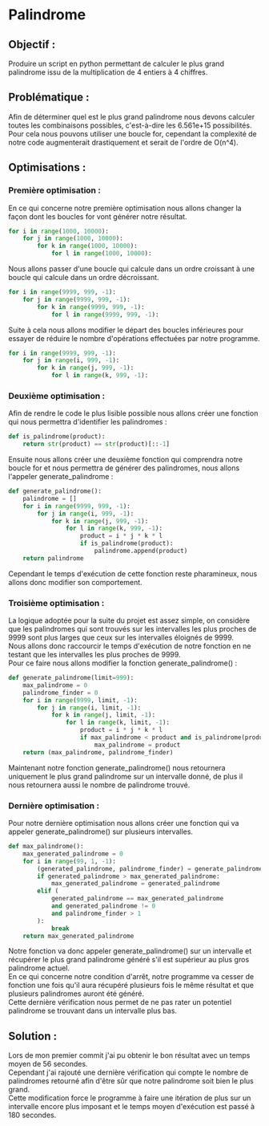 # Palindrome

## Objectif :
Produire un script en python permettant de calculer le plus grand palindrome issu de la multiplication de 4 entiers à 4 chiffres.

## Problématique :
Afin de déterminer quel est le plus grand palindrome nous devons calculer toutes les combinaisons possibles, c'est-à-dire les 6.561e+15 possibilités.
Pour cela nous pouvons utiliser une boucle for, cependant la complexité de notre code augmenterait drastiquement et serait de l'ordre de O(n^4). 

## Optimisations :
### Première optimisation :
En ce qui concerne notre première optimisation nous allons changer la façon dont les boucles for vont générer notre résultat.
```py
for i in range(1000, 10000):
    for j in range(1000, 10000):
        for k in range(1000, 10000):
            for l in range(1000, 10000):
```
Nous allons passer d'une boucle qui calcule dans un ordre croissant à une boucle qui calcule dans un ordre décroissant.
```py
for i in range(9999, 999, -1):
    for j in range(9999, 999, -1):
        for k in range(9999, 999, -1):
            for l in range(9999, 999, -1):
```
Suite à cela nous allons modifier le départ des boucles inférieures pour essayer de réduire le nombre d'opérations effectuées par notre programme.
```py
for i in range(9999, 999, -1):
    for j in range(i, 999, -1):
        for k in range(j, 999, -1):
            for l in range(k, 999, -1):
```
### Deuxième optimisation :
Afin de rendre le code le plus lisible possible nous allons créer une fonction qui nous permettra d'identifier les palindromes :
```py
def is_palindrome(product):
    return str(product) == str(product)[::-1]
```
Ensuite nous allons créer une deuxième fonction qui comprendra notre boucle for et nous permettra de générer des palindromes, nous allons l'appeler generate_palindrome : 
```py
def generate_palindrome():
    palindrome = []
    for i in range(9999, 999, -1):
        for j in range(i, 999, -1):
            for k in range(j, 999, -1):
                for l in range(k, 999, -1):
                    product = i * j * k * l
                    if is_palindrome(product):
                        palindrome.append(product)
    return palindrome
```
Cependant le temps d'exécution de cette fonction reste pharamineux, nous allons donc modifier son comportement.
### Troisième optimisation :
La logique adoptée pour la suite du projet est assez simple, on considère que les palindromes qui sont trouvés sur les intervalles les plus proches de 9999 sont plus larges que ceux sur les intervalles éloignés de 9999.  
Nous allons donc raccourcir le temps d'exécution de notre fonction en ne testant que les intervalles les plus proches de 9999.  
Pour ce faire nous allons modifier la fonction generate_palindrome() :
```py
def generate_palindrome(limit=999):
    max_palindrome = 0
    palindrome_finder = 0
    for i in range(9999, limit, -1):
        for j in range(i, limit, -1):
            for k in range(j, limit, -1):
                for l in range(k, limit, -1):
                    product = i * j * k * l
                    if max_palindrome < product and is_palindrome(product):
                        max_palindrome = product
    return (max_palindrome, palindrome_finder)
```
Maintenant notre fonction generate_palindrome() nous retournera uniquement le plus grand palindrome sur un intervalle donné, de plus il nous retournera aussi le nombre de palindrome trouvé.
### Dernière optimisation :
Pour notre dernière optimisation nous allons créer une fonction qui va appeler generate_palindrome() sur plusieurs intervalles.
```py
def max_palindrome():
    max_generated_palindrome = 0
    for i in range(99, 1, -1):
        (generated_palindrome, palindrome_finder) = generate_palindrome(i * 100)
        if generated_palindrome > max_generated_palindrome:
            max_generated_palindrome = generated_palindrome
        elif (
            generated_palindrome == max_generated_palindrome
            and generated_palindrome != 0
            and palindrome_finder > 1
        ):
            break
    return max_generated_palindrome
```
Notre fonction va donc appeler generate_palindrome() sur un intervalle et récupérer le plus grand palindrome généré s'il est supérieur au plus gros palindrome actuel.  
En ce qui concerne notre condition d'arrêt, notre programme va cesser de fonction une fois qu'il aura récupéré plusieurs fois le même résultat et que plusieurs palindromes auront été généré.  
Cette dernière vérification nous permet de ne pas rater un potentiel palindrome se trouvant dans un intervalle plus bas.

## Solution : 
Lors de mon premier commit j'ai pu obtenir le bon résultat avec un temps moyen de 56 secondes.  
Cependant j'ai rajouté une dernière vérification qui compte le nombre de palindromes retourné afin d'être sûr que notre palindrome soit bien le plus grand.  
Cette modification force le programme à faire une itération de plus sur un intervalle encore plus imposant et le temps moyen d'exécution est passé à 180 secondes.
